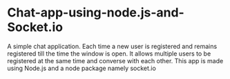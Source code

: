 # Chat-app-using-node.js-and-Socket.io
A simple chat application. Each time a new user is registered and remains registered till the time the window is open. It allows multiple users to be registered at the same time and converse with each other. This app is made using Node.js and a node package namely socket.io
